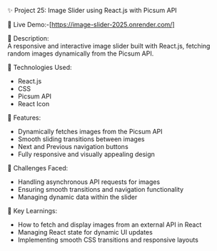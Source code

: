 ✨ Project 25: Image Slider using React.js with Picsum API  

🔗 Live Demo:-[https://image-slider-2025.onrender.com/]  

📄 Description:  
A responsive and interactive image slider built with React.js, fetching random images dynamically from the Picsum API.  

🔧 Technologies Used:  
- React.js  
- CSS  
- Picsum API  
- React Icon

🌟 Features:  
- Dynamically fetches images from the Picsum API  
- Smooth sliding transitions between images  
- Next and Previous navigation buttons  
- Fully responsive and visually appealing design  

🚀 Challenges Faced:  
- Handling asynchronous API requests for images  
- Ensuring smooth transitions and navigation functionality  
- Managing dynamic data within the slider  

🎯 Key Learnings:  
- How to fetch and display images from an external API in React  
- Managing React state for dynamic UI updates  
- Implementing smooth CSS transitions and responsive layouts  
